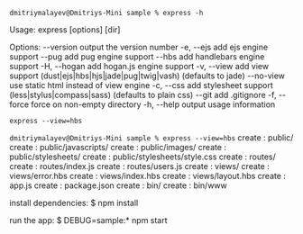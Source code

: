 
`dmitriymalayev@Dmitriys-Mini sample % express -h`

  Usage: express [options] [dir]

  Options:
        --version        output the version number
    -e, --ejs            add ejs engine support
        --pug            add pug engine support
        --hbs            add handlebars engine support
    -H, --hogan          add hogan.js engine support
    -v, --view <engine>  add view <engine> support (dust|ejs|hbs|hjs|jade|pug|twig|vash) (defaults to jade)
        --no-view        use static html instead of view engine
    -c, --css <engine>   add stylesheet <engine> support (less|stylus|compass|sass) (defaults to plain css)
        --git            add .gitignore
    -f, --force          force on non-empty directory
    -h, --help           output usage information

    express --view=hbs 

`dmitriymalayev@Dmitriys-Mini sample % express --view=hbs`
   create : public/
   create : public/javascripts/
   create : public/images/
   create : public/stylesheets/
   create : public/stylesheets/style.css
   create : routes/
   create : routes/index.js
   create : routes/users.js
   create : views/
   create : views/error.hbs
   create : views/index.hbs
   create : views/layout.hbs
   create : app.js
   create : package.json
   create : bin/
   create : bin/www

   install dependencies:
     $ npm install

   run the app:
     $ DEBUG=sample:* npm start












